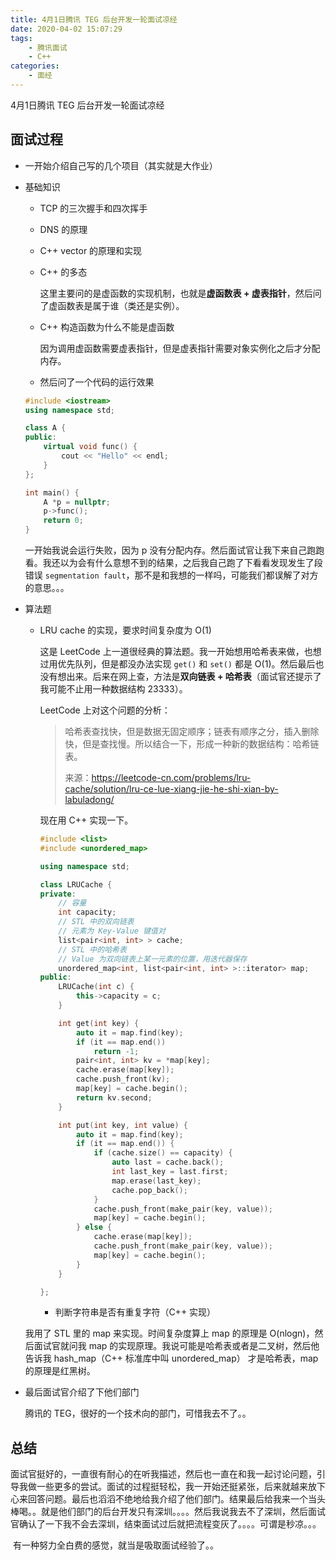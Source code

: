 ```yaml
---
title: 4月1日腾讯 TEG 后台开发一轮面试凉经
date: 2020-04-02 15:07:29
tags:
	- 腾讯面试
	- C++
categories:
	- 面经
---
```


4月1日腾讯 TEG 后台开发一轮面试凉经

<!-- more -->

## 面试过程

- 一开始介绍自己写的几个项目（其实就是大作业）

- 基础知识

  - TCP 的三次握手和四次挥手

  - DNS 的原理

  - C++ vector 的原理和实现

  - C++ 的多态

    这里主要问的是虚函数的实现机制，也就是**虚函数表 + 虚表指针**，然后问了虚函数表是属于谁（类还是实例）。

  - C++ 构造函数为什么不能是虚函数

    因为调用虚函数需要虚表指针，但是虚表指针需要对象实例化之后才分配内存。

  - 然后问了一个代码的运行效果

  ```cpp
  #include <iostream>
  using namespace std;
  
  class A {
  public:
      virtual void func() {
          cout << "Hello" << endl;
      }
  };
  
  int main() {
      A *p = nullptr;
      p->func();
      return 0;
  }
  ```

  一开始我说会运行失败，因为 p 没有分配内存。然后面试官让我下来自己跑跑看。我还以为会有什么意想不到的结果，之后我自己跑了下看看发现发生了段错误 `segmentation fault`，那不是和我想的一样吗，可能我们都误解了对方的意思。。。

- 算法题

  - LRU cache 的实现，要求时间复杂度为 O(1)

    这是 LeetCode 上一道很经典的算法题。我一开始想用哈希表来做，也想过用优先队列，但是都没办法实现 `get()` 和 `set()` 都是 O(1)。然后最后也没有想出来。后来在网上查，方法是**双向链表 + 哈希表**（面试官还提示了我可能不止用一种数据结构 23333）。

    LeetCode 上对这个问题的分析：

    > 哈希表查找快，但是数据无固定顺序；链表有顺序之分，插入删除快，但是查找慢。所以结合一下，形成一种新的数据结构：哈希链表。
    >
    > 来源：https://leetcode-cn.com/problems/lru-cache/solution/lru-ce-lue-xiang-jie-he-shi-xian-by-labuladong/

    现在用 C++ 实现一下。

    ```cpp
    #include <list>
    #include <unordered_map>
    
    using namespace std;
    
    class LRUCache {
    private:
        // 容量
        int capacity;
        // STL 中的双向链表
        // 元素为 Key-Value 键值对
        list<pair<int, int> > cache;
        // STL 中的哈希表
        // Value 为双向链表上某一元素的位置，用迭代器保存
        unordered_map<int, list<pair<int, int> >::iterator> map;
    public:
        LRUCache(int c) {
            this->capacity = c;
        }
    
        int get(int key) {
            auto it = map.find(key);
            if (it == map.end())
                return -1;
            pair<int, int> kv = *map[key];
            cache.erase(map[key]);
            cache.push_front(kv);
            map[key] = cache.begin();
            return kv.second;
        }
    
        int put(int key, int value) {
            auto it = map.find(key);
            if (it == map.end()) {
                if (cache.size() == capacity) {
                    auto last = cache.back();
                    int last_key = last.first;
                    map.erase(last_key);
                    cache.pop_back();
                } 
                cache.push_front(make_pair(key, value));
                map[key] = cache.begin();
            } else {
                cache.erase(map[key]);
                cache.push_front(make_pair(key, value));
                map[key] = cache.begin();
            }
        }
    
    };
    ```
    
    - 判断字符串是否有重复字符（C++ 实现）
  
  我用了 STL 里的 map 来实现。时间复杂度算上 map 的原理是 O(nlogn)，然后面试官就问我 map 的实现原理。我说可能是哈希表或者是二叉树，然后他告诉我 hash_map（C++ 标准库中叫 unordered_map） 才是哈希表，map 的原理是红黑树。
  
- 最后面试官介绍了下他们部门

  腾讯的 TEG，很好的一个技术向的部门，可惜我去不了。。

## 总结

​		面试官挺好的，一直很有耐心的在听我描述，然后也一直在和我一起讨论问题，引导我做一些更多的尝试。面试的过程挺轻松，我一开始还挺紧张，后来就越来放下心来回答问题。最后也滔滔不绝地给我介绍了他们部门。结果最后给我来一个当头棒喝。。就是他们部门的后台开发只有深圳。。。。然后我说我去不了深圳，然后面试官确认了一下我不会去深圳，结束面试过后就把流程变灰了。。。。可谓是秒凉。。。

​		有一种努力全白费的感觉，就当是吸取面试经验了。。

